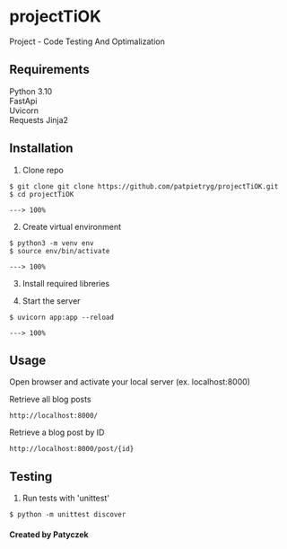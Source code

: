 # projectTiOK

Project - Code Testing And Optimalization

## Requirements
Python 3.10  
FastApi  
Uvicorn  
Requests
Jinja2

## Installation
1. Clone repo
```console
$ git clone git clone https://github.com/patpietryg/projectTiOK.git
$ cd projectTiOK

---> 100%
 ```

2. Create virtual environment
```console
$ python3 -m venv env
$ source env/bin/activate

---> 100%
 ```

3. Install required libreries

4. Start the server
```console
$ uvicorn app:app --reload

---> 100%
 ```
 
 ## Usage
  Open browser and activate your local server (ex. localhost:8000)
  
 Retrieve all blog posts
 ```console
http://localhost:8000/
 ```
 
 Retrieve a blog post by ID
  ```console
http://localhost:8000/post/{id}
 ```
 
## Testing

1. Run tests with 'unittest'
  ```console
$ python -m unittest discover
 ```
 
 #### Created by Patyczek
